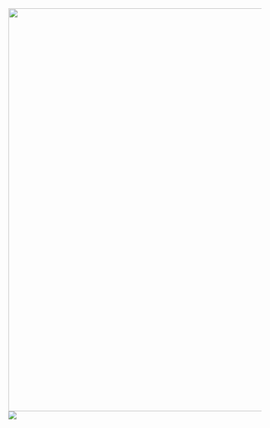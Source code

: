 <img width="800" src="https://github-readme-activity-graph.vercel.app/graph?username=1491184849&theme=github-compact&hide_border=true&area=true" />
<img align="center" src="https://github-readme-stats.vercel.app/api/wakatime?username=1491184849&theme=transparent&hide_border=true&layout=compact&langs_count=22" />
